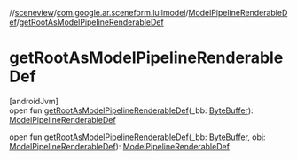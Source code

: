 //[sceneview](../../../index.md)/[com.google.ar.sceneform.lullmodel](../index.md)/[ModelPipelineRenderableDef](index.md)/[getRootAsModelPipelineRenderableDef](get-root-as-model-pipeline-renderable-def.md)

# getRootAsModelPipelineRenderableDef

[androidJvm]\
open fun [getRootAsModelPipelineRenderableDef](get-root-as-model-pipeline-renderable-def.md)(_bb: [ByteBuffer](https://developer.android.com/reference/kotlin/java/nio/ByteBuffer.html)): [ModelPipelineRenderableDef](index.md)

open fun [getRootAsModelPipelineRenderableDef](get-root-as-model-pipeline-renderable-def.md)(_bb: [ByteBuffer](https://developer.android.com/reference/kotlin/java/nio/ByteBuffer.html), obj: [ModelPipelineRenderableDef](index.md)): [ModelPipelineRenderableDef](index.md)
